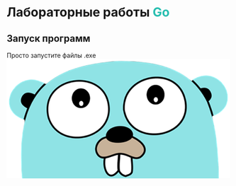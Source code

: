 # Лабораторные работы <span style="color:#29BEB0;">Go</span>

## Запуск программ

Просто запустите файлы .exe
![go_picture](./go_picture.png)
